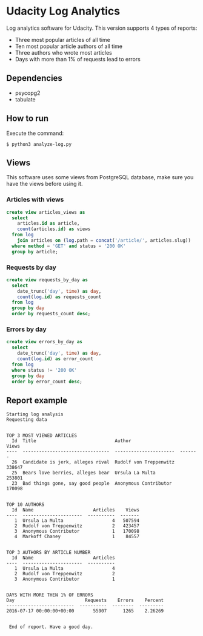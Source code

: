 # Udacity Log Analytics
Log analytics software for Udacity. This version supports 4 types of reports:
- Three most popular articles of all time
- Ten most popular article authors of all time
- Three authors who wrote most articles
- Days with more than 1% of requests lead to errors

## Dependencies
- psycopg2
- tabulate

## How to run
Execute the command:
```
$ python3 analyze-log.py
```

## Views

This software uses some views from PostgreSQL database, make sure you have the views before using it.

### Articles with views
```sql
create view articles_views as
  select 
    articles.id as article, 
    count(articles.id) as views
  from log 
    join articles on (log.path = concat('/article/', articles.slug)) 
  where method = 'GET' and status = '200 OK'
  group by article;
```

### Requests by day
```sql
create view requests_by_day as
  select 
    date_trunc('day', time) as day, 
    count(log.id) as requests_count
  from log 
  group by day
  order by requests_count desc;
```

### Errors by day
```sql
create view errors_by_day as
  select 
    date_trunc('day', time) as day, 
    count(log.id) as error_count
  from log 
  where status != '200 OK'
  group by day
  order by error_count desc;
```

## Report example
```
Starting log analysis
Requesting data


TOP 3 MOST VIEWED ARTICLES
  Id  Title                             Author                    Views
----  --------------------------------  ----------------------  -------
  26  Candidate is jerk, alleges rival  Rudolf von Treppenwitz   338647
  25  Bears love berries, alleges bear  Ursula La Multa          253801
  23  Bad things gone, say good people  Anonymous Contributor    170098


TOP 10 AUTHORS
  Id  Name                      Articles    Views
----  ----------------------  ----------  -------
   1  Ursula La Multa                  4   507594
   2  Rudolf von Treppenwitz           2   423457
   3  Anonymous Contributor            1   170098
   4  Markoff Chaney                   1    84557


TOP 3 AUTHORS BY ARTICLE NUMBER
  Id  Name                      Articles
----  ----------------------  ----------
   1  Ursula La Multa                  4
   2  Rudolf von Treppenwitz           2
   3  Anonymous Contributor            1


DAYS WITH MORE THEN 1% OF ERRORS
Day                          Requests    Errors    Percent
-------------------------  ----------  --------  ---------
2016-07-17 00:00:00+00:00       55907      1265    2.26269


 End of report. Have a good day.
```